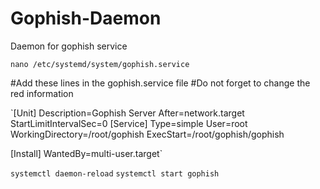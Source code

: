 # Gophish-Daemon
Daemon for gophish service


`nano /etc/systemd/system/gophish.service`


#Add these lines in the gophish.service file
#Do not forget to change the red information

`[Unit]
Description=Gophish Server
After=network.target
StartLimitIntervalSec=0
[Service]
Type=simple
User=root
WorkingDirectory=/root/gophish
ExecStart=/root/gophish/gophish

[Install]
WantedBy=multi-user.target`


`systemctl daemon-reload`
`systemctl start gophish`
